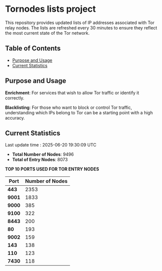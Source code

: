 # Tornodes lists project

This repository provides updated lists of IP addresses associated with Tor relay nodes. The lists are refreshed every 30 minutes to ensure they reflect the most current state of the Tor network.

## Table of Contents

- [Purpose and Usage](#purpose-and-usage)
- [Current Statistics](#current-statistics)


## Purpose and Usage

**Enrichment**: For services that wish to allow Tor traffic or identify it correctly.

**Blacklisting**: For those who want to block or control Tor traffic, understanding which IPs belong to Tor can be a starting point with a high accuracy.

## Current Statistics

Last update time : 2025-06-20 19:30:09 UTC

- **Total Number of Nodes**: 9496
- **Total of Entry Nodes**: 8073

**TOP 10 PORTS USED FOR TOR ENTRY NODES**

| **Port** | **Number of Nodes** |
|------|-----------------|
| **443**   | 2353  |
| **9001**   | 1833  |
| **9000**   | 385  |
| **9100**   | 322  |
| **8443**   | 200  |
| **80**   | 193  |
| **9002**   | 159  |
| **143**   | 138  |
| **110**   | 123  |
| **7430**   | 118  |

